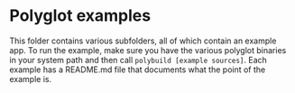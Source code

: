 # Polyglot examples

This folder contains various subfolders, all of which contain an example app. To run the example, make sure you have the various polyglot binaries in your system path and then call `polybuild [example sources]`. Each example has a README.md file that documents what the point of the example is.
